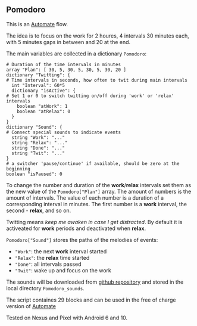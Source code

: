 Pomodoro
---
This is an [Automate](https://llamalab.com/automate/) flow.

The idea is to focus on the work for 2 houres, 4 intervals 30 minutes each, with 5 minutes gaps in between and 20 at the end.

The main variables are collected in a dictionary `Pomodoro`:

```
# Duration of the time intervals in minutes
array "Plan": [ 30, 5, 30, 5, 30, 5, 30, 20 ] 
dictionary "Twitting": {
# Time intervals in seconds, how often to twit during main intervals
  int "Interval": 60*5 
  dictionary "isActive": { 
# Set 1 or 0 to switch twitting on/off during 'work' or 'relax' intervals
    boolean "atWork": 1
    boolean "atRelax": 0
  }
}
dictionary "Sound": { 
# Connect special sounds to indicate events
  string "Work": "..."
  string "Relax": "..."
  string "Done": "..."
  string "Twit": "..."
}
# a switcher 'pause/continue' if available, should be zero at the beginning
boolean "isPaused": 0 
```

To change the number and duration of the **work**/**relax** intervals set them as the new value of the `Pomodoro["Plan"]` array.  The amount of numbers is the amount of intervals.  The value of each number is a duration of a corresponding interval in minutes. The first number is a **work** interval, the second - **relax**, and so on.

Twitting means _keep me awaken in case I get distracted_. By default it is activeated for **work** periods and deactivated when **relax**.

`Pomodoro["Sound"]` stores the paths of the melodies of events:
 - `"Work"`: the next **work** interval started
 - `"Relax"`: the **relax** time started
 - `"Done"`: all intervals passed
 - `"Twit"`: wake up and focus on the work

The sounds will be downloaded from [github repository](https://github.com/vitalizzare/termux_goodies/tree/main/pomodoro/Sounds) and stored in the local directory `Pomodoro_sounds`.

The script containes 29 blocks and can be used in the free of charge version of [Automate](https://play.google.com/store/apps/details?id=com.llamalab.automate)

Tested on Nexus and Pixel with Android 6 and 10.
